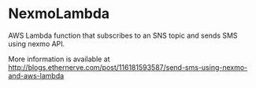 # NexmoLambda
AWS Lambda function that subscribes to an SNS topic and sends SMS using nexmo API.

More information is available at http://blogs.ethernerve.com/post/116181593587/send-sms-using-nexmo-and-aws-lambda